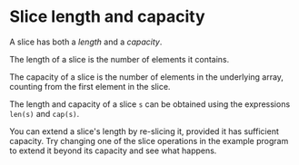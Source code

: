 # Slice length and capacity


A slice has both a _length_ and a _capacity_.

The length of a slice is the number of elements it contains.

The capacity of a slice is the number of elements in the underlying array,
counting from the first element in the slice.

The length and capacity of a slice `s` can be obtained using the expressions
`len(s)` and `cap(s)`.

You can extend a slice's length by re-slicing it,
provided it has sufficient capacity.
Try changing one of the slice operations in the example program to extend it
beyond its capacity and see what happens.

